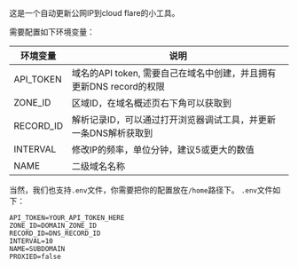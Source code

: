 这是一个自动更新公网IP到cloud flare的小工具。

需要配置如下环境变量：

|  环境变量   | 说明  |
|  ----  | ----  |
| API_TOKEN  | 域名的API token, 需要自己在域名中创建，并且拥有更新DNS record的权限|
| ZONE_ID  | 区域ID，在域名概述页右下角可以获取到|
| RECORD_ID  | 解析记录ID，可以通过打开浏览器调试工具，并更新一条DNS解析获取到 |
| INTERVAL  | 修改IP的频率，单位分钟，建议5或更大的数值|
| NAME  | 二级域名名称|

当然，我们也支持`.env`文件，你需要把你的配置放在`/home`路径下。
`.env`文件如下：
```
API_TOKEN=YOUR_API_TOKEN_HERE
ZONE_ID=DOMAIN_ZONE_ID
RECORD_ID=DNS_RECORD_ID
INTERVAL=10
NAME=SUBDOMAIN
PROXIED=false
```
